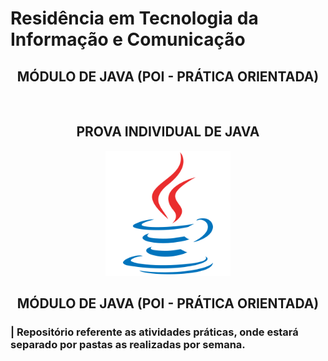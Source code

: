 # Residência em Tecnologia da Informação e Comunicação

##
<h2 align="center">MÓDULO DE JAVA (POI - PRÁTICA ORIENTADA)</h2> <br>
<h2 align="center"> PROVA INDIVIDUAL DE JAVA </h2>

<div align="center">
  <img src="https://raw.githubusercontent.com/devicons/devicon/master/icons/java/java-original.svg" alt="Logo Java" width="200">
</div>

<h2 align="center">MÓDULO DE JAVA (POI - PRÁTICA ORIENTADA)</h2>

### | Repositório referente as atividades práticas, onde estará separado por pastas as realizadas por semana. 


